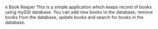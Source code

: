 e Book Keeper
This is a simple application which keeps record of books using mySQl database.
You can add new books to the database, remove books from the database, update books and search for books in the database.
